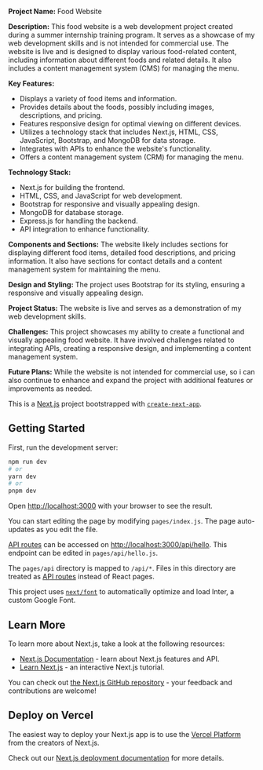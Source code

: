 

**Project Name:** Food Website

**Description:**
This food website is a web development project created during a summer internship training program. It serves as a showcase of my web development skills and is not intended for commercial use. The website is live and is designed to display various food-related content, including information about different foods and related details. It also includes a content management system (CMS) for managing the menu.

**Key Features:**
- Displays a variety of food items and information.
- Provides details about the foods, possibly including images, descriptions, and pricing.
- Features responsive design for optimal viewing on different devices.
- Utilizes a technology stack that includes Next.js, HTML, CSS, JavaScript, Bootstrap, and MongoDB for data storage.
- Integrates with APIs to enhance the website's functionality.
- Offers a content management system (CRM) for managing the menu.

**Technology Stack:**
- Next.js for building the frontend.
- HTML, CSS, and JavaScript for web development.
- Bootstrap for responsive and visually appealing design.
- MongoDB for database storage.
- Express.js for handling the backend.
- API integration to enhance functionality.

**Components and Sections:**
The website likely includes sections for displaying different food items, detailed food descriptions, and pricing information. It also have sections for contact details and a content management system for maintaining the menu.

**Design and Styling:**
The project uses Bootstrap for its styling, ensuring a responsive and visually appealing design.

**Project Status:**
The website is live and serves as a demonstration of my web development skills.

**Challenges:**
This project showcases my ability to create a functional and visually appealing food website. It have involved challenges related to integrating APIs, creating a responsive design, and implementing a content management system.

**Future Plans:**
While the website is not intended for commercial use, so i can also continue to enhance and expand the project with additional features or improvements as needed.

This is a [Next.js](https://nextjs.org/) project bootstrapped with [`create-next-app`](https://github.com/vercel/next.js/tree/canary/packages/create-next-app).

## Getting Started

First, run the development server:

```bash
npm run dev
# or
yarn dev
# or
pnpm dev
```

Open [http://localhost:3000](http://localhost:3000) with your browser to see the result.

You can start editing the page by modifying `pages/index.js`. The page auto-updates as you edit the file.

[API routes](https://nextjs.org/docs/api-routes/introduction) can be accessed on [http://localhost:3000/api/hello](http://localhost:3000/api/hello). This endpoint can be edited in `pages/api/hello.js`.

The `pages/api` directory is mapped to `/api/*`. Files in this directory are treated as [API routes](https://nextjs.org/docs/api-routes/introduction) instead of React pages.

This project uses [`next/font`](https://nextjs.org/docs/basic-features/font-optimization) to automatically optimize and load Inter, a custom Google Font.

## Learn More

To learn more about Next.js, take a look at the following resources:

- [Next.js Documentation](https://nextjs.org/docs) - learn about Next.js features and API.
- [Learn Next.js](https://nextjs.org/learn) - an interactive Next.js tutorial.

You can check out [the Next.js GitHub repository](https://github.com/vercel/next.js/) - your feedback and contributions are welcome!

## Deploy on Vercel

The easiest way to deploy your Next.js app is to use the [Vercel Platform](https://vercel.com/new?utm_medium=default-template&filter=next.js&utm_source=create-next-app&utm_campaign=create-next-app-readme) from the creators of Next.js.

Check out our [Next.js deployment documentation](https://nextjs.org/docs/deployment) for more details.
